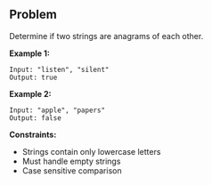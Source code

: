 ## Problem

Determine if two strings are anagrams of each other.

**Example 1:**
```text
Input: "listen", "silent"
Output: true
```

**Example 2:**
```text
Input: "apple", "papers"
Output: false
```

**Constraints:**
- Strings contain only lowercase letters
- Must handle empty strings
- Case sensitive comparison
